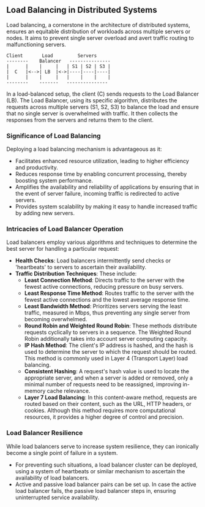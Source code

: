 ## Load Balancing in Distributed Systems

Load balancing, a cornerstone in the architecture of distributed systems, ensures an equitable distribution of workloads across multiple servers or nodes. It aims to prevent single server overload and avert traffic routing to malfunctioning servers.

```
Client       Load         Servers
--------    Balancer   ---------------
|      |    |     |   | S1 | S2 | S3 |
|  C   |<-->| LB  |<->|----|----|----|
|      |    |     |   |    |    |    |
--------    -------   ---------------
```

In a load-balanced setup, the client (C) sends requests to the Load Balancer (LB). The Load Balancer, using its specific algorithm, distributes the requests across multiple servers (S1, S2, S3) to balance the load and ensure that no single server is overwhelmed with traffic. It then collects the responses from the servers and returns them to the client.

### Significance of Load Balancing

Deploying a load balancing mechanism is advantageous as it:

- Facilitates enhanced resource utilization, leading to higher efficiency and productivity.
- Reduces response time by enabling concurrent processing, thereby boosting system performance.
- Amplifies the availability and reliability of applications by ensuring that in the event of server failure, incoming traffic is redirected to active servers.
- Provides system scalability by making it easy to handle increased traffic by adding new servers.

### Intricacies of Load Balancer Operation

Load balancers employ various algorithms and techniques to determine the best server for handling a particular request:

- **Health Checks**: Load balancers intermittently send checks or 'heartbeats' to servers to ascertain their availability.
- **Traffic Distribution Techniques**: These include:
  - **Least Connection Method**: Directs traffic to the server with the fewest active connections, reducing pressure on busy servers.
  - **Least Response Time Method**: Routes traffic to the server with the fewest active connections and the lowest average response time.
  - **Least Bandwidth Method**: Prioritizes servers serving the least traffic, measured in Mbps, thus preventing any single server from becoming overwhelmed.
  - **Round Robin and Weighted Round Robin**: These methods distribute requests cyclically to servers in a sequence. The Weighted Round Robin additionally takes into account server computing capacity.
  - **IP Hash Method**: The client's IP address is hashed, and the hash is used to determine the server to which the request should be routed. This method is commonly used in Layer 4 (Transport Layer) load balancing.
  - **Consistent Hashing**: A request's hash value is used to locate the appropriate server, and when a server is added or removed, only a minimal number of requests need to be reassigned, improving in-memory cache relevance.
  - **Layer 7 Load Balancing**: In this content-aware method, requests are routed based on their content, such as the URL, HTTP headers, or cookies. Although this method requires more computational resources, it provides a higher degree of control and precision.

### Load Balancer Resilience

While load balancers serve to increase system resilience, they can ironically become a single point of failure in a system.

- For preventing such situations, a load balancer cluster can be deployed, using a system of heartbeats or similar mechanism to ascertain the availability of load balancers.
- Active and passive load balancer pairs can be set up. In case the active load balancer fails, the passive load balancer steps in, ensuring uninterrupted service availability.
